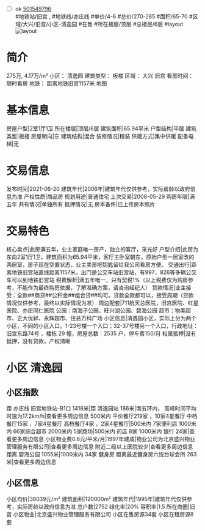- [ ] ok [501549796](https://bj.5i5j.com/ershoufang/501549796.html)  
 #地铁站/旧宫 ,  #地铁线/亦庄线
#单价/4-6 #总价/270-285 #面积/65-70   #区域/大兴/旧宫/小区-清逸园 #在售 #所在楼层/顶层 #总楼层/6层 #layout 
![layout](http://image2a.5i5j.com/bdir/layout/a276f1ea57d04344834bff2955043643.jpg_P5.jpg) 
# 简介 
 275万,  4.17万/m² 
小区： 清逸园
建筑类型： 板楼
区域： 大兴 旧宫
看房时间： 随时看房
地铁： 距离地铁旧宫1157米 地图
# 基本信息 
 房屋户型|2室1厅1卫
所在楼层|顶层/6层
建筑面积|65.94平米
户型结构|平层
建筑类型|板楼
房屋朝向|东
建筑结构|混合
装修情况|精装
供暖方式|集中供暖
配备电梯|无
# 交易信息 
 发布时间|2021-06-20
建筑年代|2006年|建筑年代仅供参考，实际房龄以政府信息为准
产权性质|商品房
规划用途|普通住宅
上次交易|2008-05-29
购房年限|满五年
共有情况|单独所有
抵押情况|无
房本备件|已上传房本照片
# 交易特色 
 核心卖点|此房满五年，业主家庭唯一房产，独立的客厅，采光好
户型介绍|此房为东向2室1厅1卫，建筑面积为65.94平米，客厅主卧室朝东，原始户型一居室改的两居室，房子现在空置状态，业主卖房吧钥匙留给我公司看房方便。
交通出行|距离地铁旧宫站直线距离1157米，出门是公交车站旧宫站，有997，826等多辆公交车可以到地铁旧宫站
税费解析|满五年唯一，只有契税1%（以上税费仅为购房参考，不能作为最终购房依据，了解准确方案，请咨询经纪人）
贷款情况|业主接受：全款##商贷##公积金##组合贷##均可。贷款全款都可以，接受周期（贷款情况仅供参考，最终以实际情况为准）
周边配套|711航天总医院，旧宫医院、红星医院、亦庄同仁医院 公园：南海子公园、旺兴湖公园、碧海公园 超市：物美超市、正大优鲜、永辉超市、住总万科广场
小区信息|清逸园小区，实际上分为两个小区，不同的小区入口。1-23号楼一个入口；32-37号楼另一个入口，行政地址：旧宫东路74号 ，楼栋 29 幢，房屋总数：2535 户，停车费150/月
权属抵押|没有抵押，没有贷款，产权清晰
# 小区 清逸园
## 小区指数 
 距 亦庄线 旧宫地铁站-B1口 1418米|距 清逸园站 186米|南五环内， 高峰时间平均时速为17.2km/h|查看更多周边信息
500米内 平价餐厅219家 ，10家4星餐厅
中档餐厅15家 ，7家4星餐厅
高档餐厅4家 ，2家4星餐厅|500米内 7家便利店
1000米内 66家综合超市
2000米内 5家商场|500米内 药店 8家
1000米内 银行 24家|查看更多周边信息
小区物业费0.6元/平米/月|1997年建成|物业公司为北京盛兴物业管理服务有限公司|查看更多周边信息
附近二级以上医院较少|查看更多周边信息
距离 碧海公园 1055米|1000米内 34家 健身房
距离最近健身房六悦台球会所 263米|查看更多周边信息
## 小区信息 
 小区均价|38039元/m²
建筑面积|120000m²
建筑年代|1995年|建筑年代仅供参考，实际房龄以政府信息为准
总户数|2752
绿化率|20%
容积率|1.5
所在商圈|旧宫
小区物业|北京盛兴物业管理服务有限公司
小区在售房源34套
小区在租房源8套
